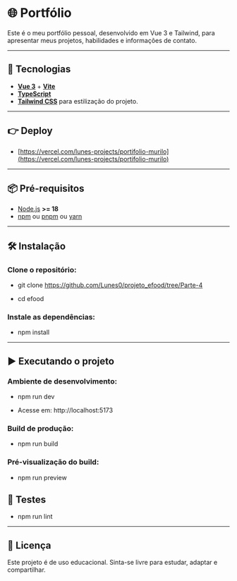 # 🌐 Portfólio

Este é o meu portfólio pessoal, desenvolvido em Vue 3 e Tailwind, para apresentar meus projetos, habilidades e informações de contato.

---

## 🚀 Tecnologias

- **[Vue 3](https://react.dev/)** + **[Vite](https://vitejs.dev/)**
- **[TypeScript](https://www.typescriptlang.org/)**
- **[Tailwind CSS](https://tailwindcss.com/)** para estilização do projeto.

---

## 👉 Deploy

- [https://vercel.com/lunes-projects/portifolio-murilo](https://vercel.com/lunes-projects/portifolio-murilo)

---

## 📦 Pré-requisitos

- [Node.js](https://nodejs.org/) **>= 18**
- [npm](https://www.npmjs.com/) ou [pnpm](https://pnpm.io/) ou [yarn](https://yarnpkg.com/)

---

## 🛠️ Instalação

### Clone o repositório:

- git clone https://github.com/Lunes0/projeto_efood/tree/Parte-4

- cd efood

### Instale as dependências:

- npm install

---

## ▶️ Executando o projeto

### Ambiente de desenvolvimento:

- npm run dev

- Acesse em: http://localhost:5173

### Build de produção:

- npm run build

### Pré-visualização do build:

- npm run preview

## 🧪 Testes

- npm run lint

---

## 📝 Licença

Este projeto é de uso educacional.
Sinta-se livre para estudar, adaptar e compartilhar.

